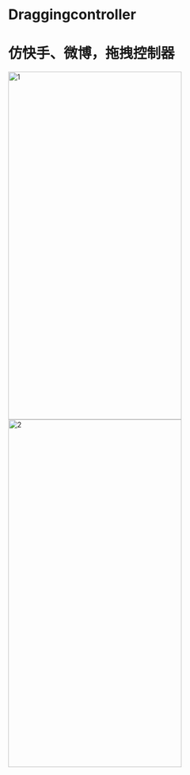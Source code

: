 # Draggingcontroller

# 仿快手、微博，拖拽控制器
<img src="https://user-images.githubusercontent.com/54516653/129518489-740237a6-738c-42c2-bfe2-d04533e30549.gif" alt="1" width="350px" height="700px" />
<img src="https://user-images.githubusercontent.com/54516653/129518505-ef0b8273-ebb2-4575-9c9f-0151bead79f1.gif" alt="2" width="350px" height="700px" />
